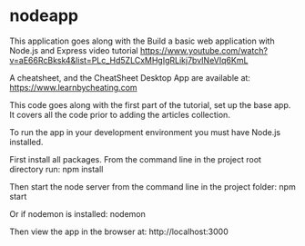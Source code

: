 # nodeapp

This application goes along with the Build a basic web application with Node.js and Express video tutorial
https://www.youtube.com/watch?v=aE66RcBksk4&list=PLc_Hd5ZLCxMHgIgRLikj7bvINeVIq6KmL

A cheatsheet, and the CheatSheet Desktop App are available at: https://www.learnbycheating.com

This code goes along with the first part of the tutorial, set up the base app. It covers all the code prior to adding the articles collection. 

To run the app in your development environment you must have Node.js installed. 

First install all packages. From the command line in the project root directory run: npm install

Then start the node server from the command line in the project folder: npm start

  Or if nodemon is installed: nodemon

Then view the app in the browser at: http://localhost:3000